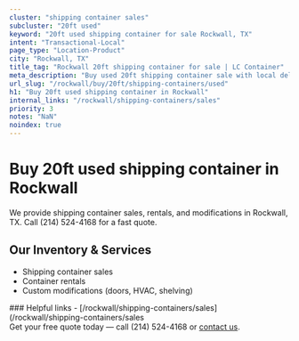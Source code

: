 ```yaml
---
cluster: "shipping container sales"
subcluster: "20ft used"
keyword: "20ft used shipping container for sale Rockwall, TX"
intent: "Transactional-Local"
page_type: "Location-Product"
city: "Rockwall, TX"
title_tag: "Rockwall 20ft shipping container for sale | LC Container"
meta_description: "Buy used 20ft shipping container sale with local delivery in Rockwall, TX. LC Container — local Since 2003. Request a fast quote today."
url_slug: "/rockwall/buy/20ft/shipping-containers/used"
h1: "Buy 20ft used shipping container in Rockwall"
internal_links: "/rockwall/shipping-containers/sales"
priority: 3
notes: "NaN"
noindex: true
---
```


# Buy 20ft used shipping container in Rockwall

We provide shipping container sales, rentals, and modifications in Rockwall, TX. Call (214) 524-4168 for a fast quote.

## Our Inventory & Services
- Shipping container sales
- Container rentals
- Custom modifications (doors, HVAC, shelving)

<div data-section="internal-links">
### Helpful links
- [/rockwall/shipping-containers/sales](/rockwall/shipping-containers/sales
</div>

<div data-section="cta">
Get your free quote today — call (214) 524-4168 or <a href="/contact">contact us</a>.
</div>

<script type="application/ld+json">{"@context":"https://schema.org","@type":"FAQPage","mainEntity":[{"@type":"Question","name":"How much does delivery cost in Rockwall, TX?","acceptedAnswer":{"@type":"Answer","text":"Delivery costs vary by distance and container size. Most deliveries in Rockwall, TX range from $150-$300. Call (214) 524-4168 for an exact quote based on your specific location."}},{"@type":"Question","name":"Do you offer financing or payment plans?","acceptedAnswer":{"@type":"Answer","text":"We accept major credit cards, checks, and can discuss commercial terms for bulk purchases. Call (214) 524-4168 to discuss options."}},{"@type":"Question","name":"Can you customize containers in Rockwall, TX?","acceptedAnswer":{"@type":"Answer","text":"Yes — we perform modifications like doors, HVAC, insulation, and shelving. Request a custom quote at (214) 524-4168 or via our contact form."}}]}</script>
